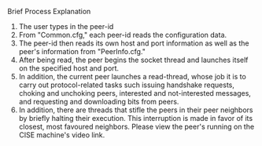 Brief Process Explanation
1. The user types in the peer-id
2. From "Common.cfg," each peer-id reads the configuration data.
3. The peer-id then reads its own host and port information as well as the peer's
information from "PeerInfo.cfg."
4. After being read, the peer begins the socket thread and launches itself on the specified
host and port.
5. In addition, the current peer launches a read-thread, whose job it is to carry out
protocol-related tasks such issuing handshake requests, choking and unchoking peers,
interested and not-interested messages, and requesting and downloading bits from peers.
6. In addition, there are threads that stifle the peers in their peer neighbors by briefly
halting their execution. This interruption is made in favor of its closest, most favoured
neighbors.
Please view the peer's running on the CISE machine's video link.
